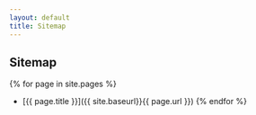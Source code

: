 ```yaml
---
layout: default
title: Sitemap
---
```


Sitemap
-------

{% for page in site.pages %}
-  [{{ page.title }}]({{ site.baseurl}}{{ page.url }})
{% endfor %}
